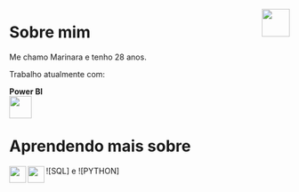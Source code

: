 <img src="https://avatars.githubusercontent.com/u/76715208?v=4" min-width="50px" max-width="50px" width="50px" align="right"></img>

# Sobre mim

Me chamo Marinara e tenho 28 anos.

Trabalho atualmente com:

<b>Power BI</b> 
<br>
<img src="https://img.icons8.com/?size=512&id=qYfwpsRXEcpc&format=png" min-width="40px" max-width="40px" width="40px" align="left"></img>  
<br>

# Aprendendo mais sobre

![SQL]<img src="https://i.ibb.co/jRLFQGH/database.png" min-width="30px" max-width="30px" width="30px" align="left"></img>
e
![PYTHON]<img src="https://i.ibb.co/V3m4nw6/python.png" min-width="30px" max-width="30px" width="30px" align="left"></img>



